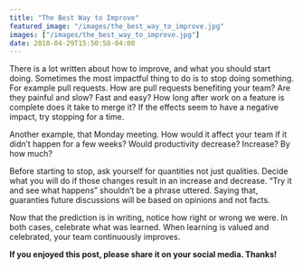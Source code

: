 ```yaml
---
title: "The Best Way to Improve"
featured_image: "/images/the_best_way_to_improve.jpg"
images: ["/images/the_best_way_to_improve.jpg"]
date: 2018-04-29T15:50:58-04:00
---
```


There is a lot written about how to improve, and what you should start doing. Sometimes the most impactful thing to do is to stop doing something.
For example pull requests. How are pull requests benefiting your team? Are they painful and slow? Fast and easy? How long after work on a feature is complete does it take to merge it? If the effects seem to have a negative impact, try stopping for a time.

Another example, that Monday meeting. How would it affect your team if it didn’t happen for a few weeks? Would productivity decrease? Increase? By how much?

Before starting to stop, ask yourself for quantities not just qualities. Decide what you will do if those changes result in an increase and decrease. “Try it and see what happens” shouldn’t be a phrase uttered. Saying that, guaranties future discussions will be based on opinions and not facts.

Now that the prediction is in writing, notice how right or wrong we were. In both cases, celebrate what was learned. When learning is valued and celebrated, your team continuously improves.

**If you enjoyed this post, please share it on your social media. Thanks!**